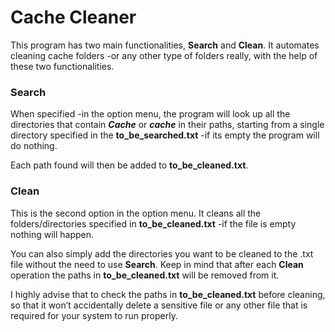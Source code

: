 # Cache Cleaner

This program has two main functionalities, **Search** and **Clean**. It automates cleaning cache folders -or any other type of folders really, with the help of these two functionalities.


### Search

When specified -in the option menu, the program will look up all the directories that contain **_Cache_** or **_cache_** in their paths, starting from a single directory specified in the **to_be_searched.txt** -if its empty the program will do nothing.

Each path found will then be added to **to_be_cleaned.txt**.


### Clean

This is the second option in the option menu. It cleans all the folders/directories specified in **to_be_cleaned.txt** -if the file is empty nothing will happen.

You can also simply add the directories you want to be cleaned to the .txt file without the need to use **Search**. Keep in mind that after each **Clean** operation the paths in **to_be_cleaned.txt** will be removed from it.

I highly advise that to check the paths in **to_be_cleaned.txt** before cleaning, so that it won’t accidentally delete a sensitive file or any other file that is required for your system to run properly.
